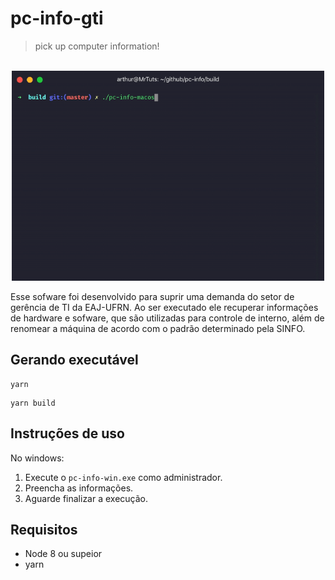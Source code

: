 # pc-info-gti

> pick up computer information!

<p align="center">
	<br>
	<img src="assets/demo.gif" width="500">
	<br>
</p>


Esse sofware foi desenvolvido para suprir uma demanda do setor de gerência de TI da EAJ-UFRN.
Ao ser executado ele recuperar informações de hardware e sofware, que são utilizadas para 
controle de interno, além de renomear a máquina de acordo com o padrão determinado pela SINFO.

## Gerando executável 

```
yarn
```

```
yarn build
```

## Instruções de uso

No windows:

1. Execute o ``pc-info-win.exe`` como administrador.
2. Preencha as informações.
3. Aguarde finalizar a execução.

## Requisitos

* Node 8 ou supeior
* yarn